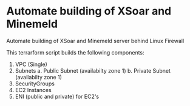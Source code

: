 # Automate building of XSoar and Minemeld
Automate building of XSoar and Minemeld server behind Linux Firewall

This terrarform script builds the following components:
1. VPC (Single)
2. Subnets
  a. Public Subnet (availabilty zone 1)
  b. Private Subnet (availabilty zone 1)
3. SecurityGroups
4. EC2 Instances
5. ENI (public and private) for EC2's

